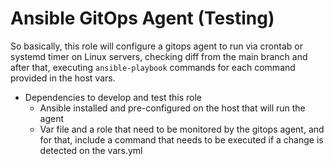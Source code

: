 # **Ansible GitOps Agent (Testing)** 

So basically, this role will configure a gitops agent to run via crontab or systemd timer on Linux servers, checking diff from the main branch and after that, executing `ansible-playbook` commands for each command provided in the host vars.

- Dependencies to develop and test this role
  - Ansible installed and pre-configured on the host that will run the agent
  - Var file and a role that need to be monitored by the gitops agent, and for that, include a command that needs to be executed if a change is detected on the vars.yml
